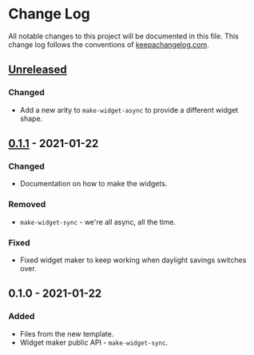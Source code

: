 # Change Log
All notable changes to this project will be documented in this file. This change log follows the conventions of [keepachangelog.com](http://keepachangelog.com/).

## [Unreleased]
### Changed
- Add a new arity to `make-widget-async` to provide a different widget shape.

## [0.1.1] - 2021-01-22
### Changed
- Documentation on how to make the widgets.

### Removed
- `make-widget-sync` - we're all async, all the time.

### Fixed
- Fixed widget maker to keep working when daylight savings switches over.

## 0.1.0 - 2021-01-22
### Added
- Files from the new template.
- Widget maker public API - `make-widget-sync`.

[Unreleased]: https://github.com/your-name/van-challenge/compare/0.1.1...HEAD
[0.1.1]: https://github.com/your-name/van-challenge/compare/0.1.0...0.1.1
